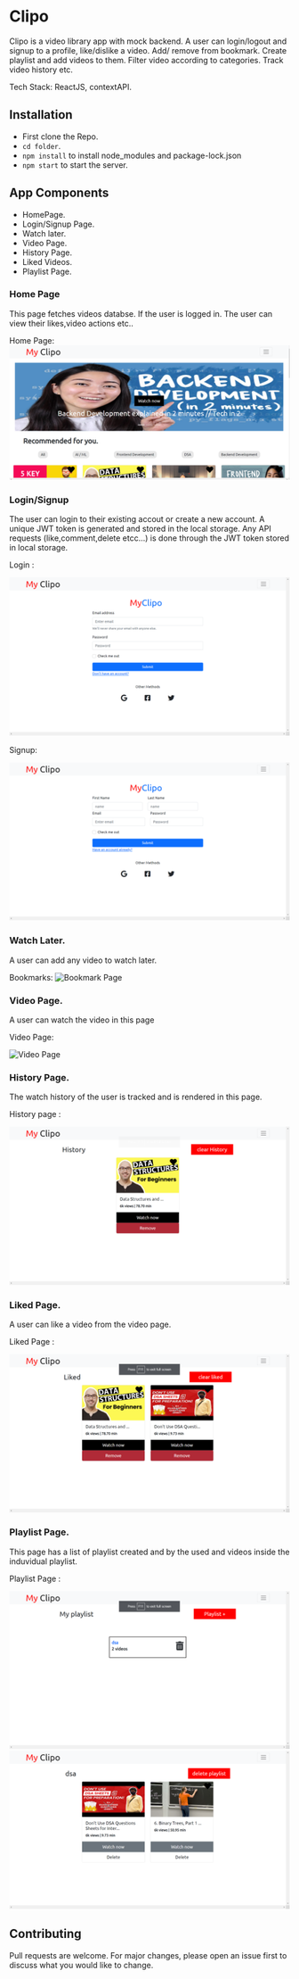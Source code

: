 # Clipo

Clipo is a video library app with mock backend. A user can login/logout and signup to a profile, like/dislike a video. Add/ remove from bookmark. Create playlist and add videos to them. Filter video according to categories. Track video history etc.


Tech Stack: ReactJS, contextAPI.

## Installation

* First clone the Repo.
* ```cd folder```.
* ``` npm install ``` to install node_modules and package-lock.json
* ```npm start``` to start the server. 

## App Components
* HomePage.
* Login/Signup Page.
* Watch later.
* Video Page.
* History Page.
* Liked Videos.
* Playlist Page.

### Home Page
This page fetches videos databse. If the user is logged in. The user can view their likes,video actions etc..


Home Page:
![Home Page](./screenshots/Screenshot%202022-09-26%20110806.png)


### Login/Signup
The user can login to their existing accout or create a new account. A unique JWT token is generated and stored in the local storage. Any API requests (like,comment,delete etcc...) is done through the JWT token stored in local storage. 


Login :


![Login](./screenshots/Screenshot%20(267).png)

Signup: 


![Signup](./screenshots/Screenshot%20(268).png)


### Watch Later.

A user can add any video to watch later. 

Bookmarks: 
![Bookmark Page](./screenshots/Screenshot%20(266).png)

### Video Page.
A user can watch the video in this page 

Video Page:

![Video Page](./screenshots/Screenshot%20(264).png)

### History Page.

The watch history of the user is tracked and is rendered in this page.

History page  :

![History page ](./screenshots/Screenshot%20(2).png)


### Liked Page.

A user can like a video from the video page. 

Liked Page :

![Liked Page ](./screenshots/Screenshot%20(3).png)

### Playlist Page.

This page has a list of playlist created and by the used and videos inside the induvidual playlist.

Playlist Page :  

![Playlist Page](./screenshots/Screenshot%20(4).png)
![Playlist Page](./screenshots/Screenshot%20(5).png)


## Contributing
Pull requests are welcome. For major changes, please open an issue first to discuss what you would like to change.
